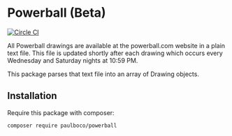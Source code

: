 # Powerball (Beta)

[![Circle CI](https://circleci.com/gh/paulboco/powerball/tree/master.svg?style=shield)](https://circleci.com/gh/paulboco/powerball/tree/master)

All Powerball drawings are available at the powerball.com website in a plain text file.
This file is updated shortly after each drawing which occurs every Wednesday and Saturday nights at 10:59 PM.

This package parses that text file into an array of Drawing objects.

## Installation

Require this package with composer:

```
composer require paulboco/powerball
```
